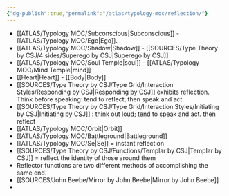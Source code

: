 ```yaml
---
{"dg-publish":true,"permalink":"/atlas/typology-moc/reflection/"}
---
```



- [[ATLAS/Typology MOC/Subconscious\|Subconscious]] - [[ATLAS/Typology MOC/Ego\|Ego]].
- [[ATLAS/Typology MOC/Shadow\|Shadow]] - [[SOURCES/Type Theory by CSJ/4 sides/Superego by CSJ\|Superego by CSJ]]
- [[ATLAS/Typology MOC/Soul Temple\|soul]] - [[ATLAS/Typology MOC/Mind Temple\|mind]]
- [[Heart\|Heart]] - [[Body\|Body]]
- [[SOURCES/Type Theory by CSJ/Type Grid/Interaction Styles/Responding by CSJ\|Responding by CSJ]] exhibits reflection. Think before speaking: tend to reflect, then speak and act. 
- [[SOURCES/Type Theory by CSJ/Type Grid/Interaction Styles/Initiating by CSJ\|Initiating by CSJ]] : think out loud; tend to speak and act. then reflect
- [[ATLAS/Typology MOC/Orbit\|Orbit]] 
- [[ATLAS/Typology MOC/Battleground\|Battleground]] 
- [[ATLAS/Typology MOC/Se\|Se]] = instant reflection 
- [[SOURCES/Type Theory by CSJ/Functions/Templar by CSJ\|Templar by CSJ]] = reflect the identity of those around them 
- Reflector functions are two different methods of accomplishing the same end.
- [[SOURCES/John Beebe/Mirror by John Beebe\|Mirror by John Beebe]]
- 